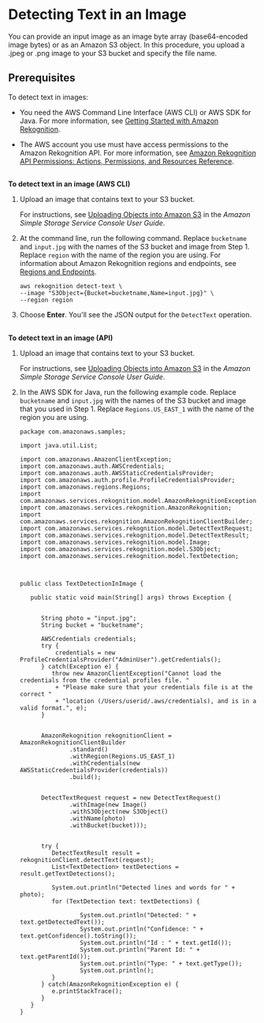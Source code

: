 # Detecting Text in an Image<a name="text-detecting-text-procedure"></a>

You can provide an input image as an image byte array \(base64\-encoded image bytes\) or as an Amazon S3 object\. In this procedure, you upload a \.jpeg or \.png image to your S3 bucket and specify the file name\. 

## Prerequisites<a name="text-detection-prerequisites"></a>

To detect text in images:

+ You need the AWS Command Line Interface \(AWS CLI\) or AWS SDK for Java\. For more information, see [Getting Started with Amazon Rekognition](getting-started.md)\.

+ The AWS account you use must have access permissions to the Amazon Rekognition API\. For more information, see [Amazon Rekognition API Permissions: Actions, Permissions, and Resources Reference](api-permissions-reference.md)\. 

## <a name="procedure-detect-text-cli"></a>

**To detect text in an image \(AWS CLI\)**

1. Upload an image that contains text to your S3 bucket\. 

   For instructions, see [Uploading Objects into Amazon S3](http://docs.aws.amazon.com/AmazonS3/latest/user-guide/UploadingObjectsintoAmazonS3.html) in the *Amazon Simple Storage Service Console User Guide*\.

1. At the command line, run the following command\. Replace `bucketname` and `input.jpg` with the names of the S3 bucket and image from Step 1\. Replace `region` with the name of the region you are using\. For information about Amazon Rekognition regions and endpoints, see [Regions and Endpoints](http://docs.aws.amazon.com/general/latest/gr/rande.html)\.

   ```
   aws rekognition detect-text \
   --image "S3Object={Bucket=bucketname,Name=input.jpg}" \
   --region region
   ```

1. Choose **Enter**\. You'll see the JSON output for the `DetectText` operation\.

## <a name="procedure-detect-text-cli"></a>

**To detect text in an image \(API\)**

1. Upload an image that contains text to your S3 bucket\. 

   For instructions, see [Uploading Objects into Amazon S3](http://docs.aws.amazon.com/AmazonS3/latest/user-guide/UploadingObjectsintoAmazonS3.html) in the *Amazon Simple Storage Service Console User Guide*\.

1. In the AWS SDK for Java, run the following example code\. Replace `bucketname` and `input.jpg` with the names of the S3 bucket and image that you used in Step 1\. Replace `Regions.US_EAST_1` with the name of the region you are using\.

   ```
   package com.amazonaws.samples;
   
   import java.util.List;
   
   import com.amazonaws.AmazonClientException;
   import com.amazonaws.auth.AWSCredentials;
   import com.amazonaws.auth.AWSStaticCredentialsProvider;
   import com.amazonaws.auth.profile.ProfileCredentialsProvider;
   import com.amazonaws.regions.Regions;
   import com.amazonaws.services.rekognition.model.AmazonRekognitionException;
   import com.amazonaws.services.rekognition.AmazonRekognition;
   import com.amazonaws.services.rekognition.AmazonRekognitionClientBuilder;
   import com.amazonaws.services.rekognition.model.DetectTextRequest;
   import com.amazonaws.services.rekognition.model.DetectTextResult;
   import com.amazonaws.services.rekognition.model.Image;
   import com.amazonaws.services.rekognition.model.S3Object;
   import com.amazonaws.services.rekognition.model.TextDetection;
   
   
   
   public class TextDetectionInImage {
   
      public static void main(String[] args) throws Exception {
         
     
         String photo = "input.jpg";
         String bucket = "bucketname";
   
         AWSCredentials credentials;
         try {
             credentials = new ProfileCredentialsProvider("AdminUser").getCredentials();
         } catch(Exception e) {
            throw new AmazonClientException("Cannot load the credentials from the credential profiles file. "
             + "Please make sure that your credentials file is at the correct "
             + "location (/Users/userid/.aws/credentials), and is in a valid format.", e);
         }
   
   
         AmazonRekognition rekognitionClient = AmazonRekognitionClientBuilder
                 .standard()
                 .withRegion(Regions.US_EAST_1)
                 .withCredentials(new AWSStaticCredentialsProvider(credentials))
                 .build();
         
         
         DetectTextRequest request = new DetectTextRequest()
                 .withImage(new Image()
                 .withS3Object(new S3Object()
                 .withName(photo)
                 .withBucket(bucket)));
       
   
         try {
            DetectTextResult result = rekognitionClient.detectText(request);
            List<TextDetection> textDetections = result.getTextDetections();
   
            System.out.println("Detected lines and words for " + photo);
            for (TextDetection text: textDetections) {
         
                    System.out.println("Detected: " + text.getDetectedText());
                    System.out.println("Confidence: " + text.getConfidence().toString());
                    System.out.println("Id : " + text.getId());
                    System.out.println("Parent Id: " + text.getParentId());
                    System.out.println("Type: " + text.getType());
                    System.out.println();
            }
         } catch(AmazonRekognitionException e) {
            e.printStackTrace();
         }
      }
   }
   ```